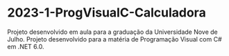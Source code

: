 # 2023-1-ProgVisualC-Calculadora
Projeto desenvolvido em aula para a graduação da Universidade Nove de Julho.
Projeto desenvolvido para a matéria de Programação Visual com C# em .NET 6.0.
